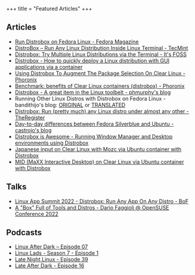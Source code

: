 +++
title = "Featured Articles"
+++

## Articles

- [Run Distrobox on Fedora Linux - Fedora Magazine](https://fedoramagazine.org/run-distrobox-on-fedora-linux/)
- [DistroBox – Run Any Linux Distribution Inside Linux Terminal - TecMint](https://www.tecmint.com/distrobox-run-any-linux-distribution/)
- [Distrobox: Try Multiple Linux Distributions via the Terminal - It's FOSS](https://itsfoss.com/distrobox/)
- [Distrobox - How to quickly deploy a Linux distribution with GUI applications via a container](https://www.techrepublic.com/article/how-to-quickly-deploy-a-linux-distribution-with-gui-applications-via-a-container/)
- [Using Distrobox To Augment The Package Selection On Clear Linux - Phoronix](https://www.phoronix.com/scan.php?page=news_item&px=Distrobox-Clear-Linux)
- [Benchmark: benefits of Clear Linux containers (distrobox) - Phoronix](https://www.phoronix.com/forums/forum/phoronix/latest-phoronix-articles/1305326-clear-linux-container-performance-continues-showing-sizable-gains)
- [Distrobox - A great item in the Linux toolbelt - phmurphy's blog](https://phmurphy.com/posts/distrobox-toolbelt/)
- Running Other Linux Distros with Distrobox on Fedora Linux - bandithijo's blog:
  [ORIGINAL](https://bandithijo.github.io/blog/menjalankan-distro-linux-lain-dengan-distrobox-di-fedora-linux)
  or [TRANSLATED](https://bandithijo-github-io.translate.goog/blog/menjalankan-distro-linux-lain-dengan-distrobox-di-fedora-linux?_x_tr_sl=id&_x_tr_tl=en&_x_tr_hl=it&_x_tr_pto=wapp)
- [Distrobox: Run (pretty much) any Linux distro under almost any other - TheRegister](https://www.theregister.com/2022/05/31/distrobox_130_released/)
- [Day-to-day differences between Fedora Silverblue and Ubuntu - castrojo's blog](https://www.ypsidanger.com/day-to-day-advantages-of-fedora-silverblue/)
- [Distrobox is Awesome - Running Window Manager and Desktop environments using Distrobox](https://cloudyday.tech.blog/2022/05/14/distrobox-is-awesome/)
- [Japanese input on Clear Linux with Mozc via Ubuntu container with Distrobox](https://impsbl.hatenablog.jp/entry/JapaneseInputOnClearLinuxWithMozc_en)
- [MID (MaXX Interactive Desktop) on Clear Linux via Ubuntu container with Distrobox](https://impsbl.hatenablog.jp/entry/MIDonClearLinuxWithDistrobox_en)

## Talks

- [Linux App Summit 2022 - Distrobox: Run Any App On Any Distro - BoF](https://github.com/89luca89/distrobox/files/8598433/distrobox-las-talk.pdf)
- [A "Box" Full of Tools and Distros - Dario Faggioli @ OpenSUSE Conference 2022](https://www.youtube.com/watch?v=_RzARte80SQ)

## Podcasts

- [Linux After Dark – Episode 07](https://linuxafterdark.net/linux-after-dark-episode-07/)
- [Linux Lads - Season 7 - Episode 1](https://linuxlads.com/episodes/season-7-episode-1)
- [Late Night Linux - Episode 39](https://latenightlinux.com/linux-downtime-episode-39/)
- [Late After Dark - Episode 16](https://linuxafterdark.net/linux-after-dark-episode-16/)
